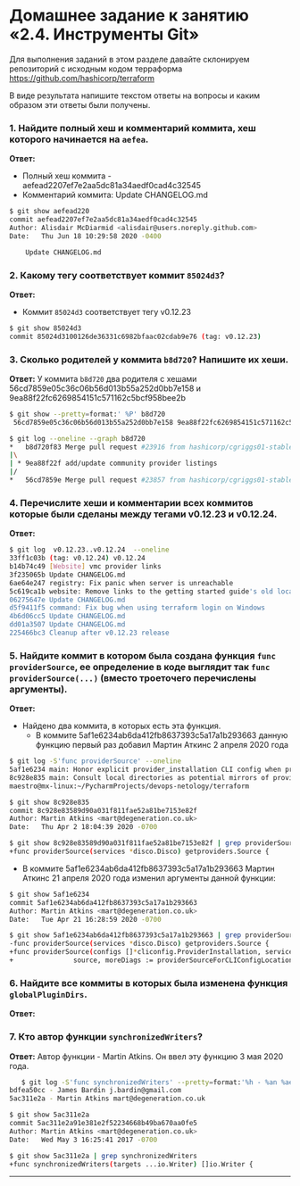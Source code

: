 # Домашнее задание к занятию «2.4. Инструменты Git»

Для выполнения заданий в этом разделе давайте склонируем репозиторий с исходным кодом 
терраформа https://github.com/hashicorp/terraform 

В виде результата напишите текстом ответы на вопросы и каким образом эти ответы были получены. 

### 1. Найдите полный хеш и комментарий коммита, хеш которого начинается на `aefea`.

   **Ответ:**
   * Полный хеш коммита - aefead2207ef7e2aa5dc81a34aedf0cad4c32545
   * Комментарий коммита:     Update CHANGELOG.md

```bash
$ git show aefead220
commit aefead2207ef7e2aa5dc81a34aedf0cad4c32545
Author: Alisdair McDiarmid <alisdair@users.noreply.github.com>
Date:   Thu Jun 18 10:29:58 2020 -0400

    Update CHANGELOG.md
```

### 2. Какому тегу соответствует коммит `85024d3`?

   **Ответ:**
   * Коммит `85024d3` соответствует тегу v0.12.23

```bash
$ git show 85024d3
commit 85024d3100126de36331c6982bfaac02cdab9e76 (tag: v0.12.23)
```
   

### 3. Сколько родителей у коммита `b8d720`? Напишите их хеши.

   **Ответ:**
   У коммита ` b8d720 ` два родителя с хешами 56cd7859e05c36c06b56d013b55a252d0bb7e158 и 9ea88f22fc6269854151c571162c5bcf958bee2b
```bash
$ git show --pretty=format:' %P' b8d720
 56cd7859e05c36c06b56d013b55a252d0bb7e158 9ea88f22fc6269854151c571162c5bcf958bee2b
```
```bash
$ git log --oneline --graph b8d720
*   b8d720f83 Merge pull request #23916 from hashicorp/cgriggs01-stable
|\
| * 9ea88f22f add/update community provider listings
|/
*   56cd7859e Merge pull request #23857 from hashicorp/cgriggs01-stable

```

### 4. Перечислите хеши и комментарии всех коммитов которые были сделаны между тегами  v0.12.23 и v0.12.24.

   **Ответ:**
   
   ```bash
   $ git log  v0.12.23..v0.12.24  --oneline
33ff1c03b (tag: v0.12.24) v0.12.24
b14b74c49 [Website] vmc provider links
3f235065b Update CHANGELOG.md
6ae64e247 registry: Fix panic when server is unreachable
5c619ca1b website: Remove links to the getting started guide's old location
06275647e Update CHANGELOG.md
d5f9411f5 command: Fix bug when using terraform login on Windows
4b6d06cc5 Update CHANGELOG.md
dd01a3507 Update CHANGELOG.md
225466bc3 Cleanup after v0.12.23 release

   ```

### 5. Найдите коммит в котором была создана функция `func providerSource`, ее определение в коде выглядит так `func providerSource(...)` (вместо троеточего перечислены аргументы).

   **Ответ:**

* Найдено два коммита, в которых есть эта функция.
  - В коммите 5af1e6234ab6da412fb8637393c5a17a1b293663 данную функцию первый раз добавил Мартин Аткинс 2 апреля 2020 года
      
```bash
$ git log -S'func providerSource' --oneline
5af1e6234 main: Honor explicit provider_installation CLI config when present
8c928e835 main: Consult local directories as potential mirrors of providers
maestro@mx-linux:~/PycharmProjects/devops-netology/terraform
```

```bash
$ git show 8c928e835
commit 8c928e83589d90a031f811fae52a81be7153e82f
Author: Martin Atkins <mart@degeneration.co.uk>
Date:   Thu Apr 2 18:04:39 2020 -0700
```

```bash
$ git show 8c928e83589d90a031f811fae52a81be7153e82f | grep providerSource
+func providerSource(services *disco.Disco) getproviders.Source {
```
   - В коммите 5af1e6234ab6da412fb8637393c5a17a1b293663 Мартин Аткинс 21 апреля 2020 года изменил аргументы данной функции:

```bash
$ git show 5af1e6234
commit 5af1e6234ab6da412fb8637393c5a17a1b293663 
Author: Martin Atkins <mart@degeneration.co.uk>
Date:   Tue Apr 21 16:28:59 2020 -0700
```
```bash
$ git show 5af1e6234ab6da412fb8637393c5a17a1b293663 | grep providerSource
-func providerSource(services *disco.Disco) getproviders.Source {
+func providerSource(configs []*cliconfig.ProviderInstallation, services *disco.Disco) (getproviders.Source, tfdiags.Diagnostics) {
+               source, moreDiags := providerSourceForCLIConfigLocation(sourceConfig.Location, services)
```

### 6. Найдите все коммиты в которых была изменена функция `globalPluginDirs`.

   **Ответ:**
   
   

### 7. Кто автор функции `synchronizedWriters`? 

   **Ответ:**
   Автор функции - Martin Atkins. Он ввел эту функцию 3 мая 2020 года. 

```bash
   $ git log -S'func synchronizedWriters' --pretty=format:'%h - %an %ae'
bdfea50cc - James Bardin j.bardin@gmail.com
5ac311e2a - Martin Atkins mart@degeneration.co.uk
```
```bash
$ git show 5ac311e2a
commit 5ac311e2a91e381e2f52234668b49ba670aa0fe5
Author: Martin Atkins <mart@degeneration.co.uk>
Date:   Wed May 3 16:25:41 2017 -0700
```
```bash
$ git show 5ac311e2a | grep synchronizedWriters
+func synchronizedWriters(targets ...io.Writer) []io.Writer {
```
---

